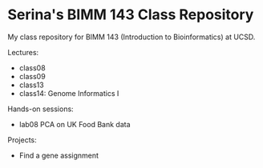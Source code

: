 # Serina's BIMM 143 Class Repository
My class repository for BIMM 143 (Introduction to Bioinformatics) at UCSD.

Lectures:
- class08
- class09
- class13
- class14: Genome Informatics I

Hands-on sessions:
- lab08 PCA on UK Food Bank data

Projects:
- Find a gene assignment
